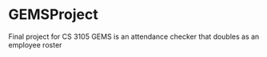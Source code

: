 # GEMSProject
Final project for CS 3105
GEMS is an attendance checker that doubles as an employee roster
